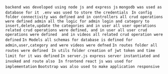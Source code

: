 `backend was developed using node js and express js`
`mongodb was used as database for it `
`.env was used to store the credentials `
`In config folder connectivity was defined and in controllers all crud operations were defined admin all the logic for admin login and category to insert,delete,update the categories and in user all user operations related crud operations were defined, and in user all user crud operations were defined  and in videos all related crud operation were defined`
`In Models all schemas for database is defined for admin,user,category and were videos were defned`
`In routes folder all routes were defined `
`In utils folder creation of jwt token and time limit for it was defined`
`In server.js express server instantiated and invoked and route also `
`In frontend react js was used for implementation`
`Bootstrap was also used to make application responsive`
